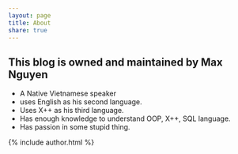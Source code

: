 ```yaml
---
layout: page
title: About
share: true
---
```


## This blog is owned and maintained by Max Nguyen

- A Native Vietnamese speaker
- uses English as his second language.
- Uses X++ as his third language.
- Has enough knowledge to understand OOP, X++, SQL language.
- Has passion in some stupid thing.

{% include author.html %}